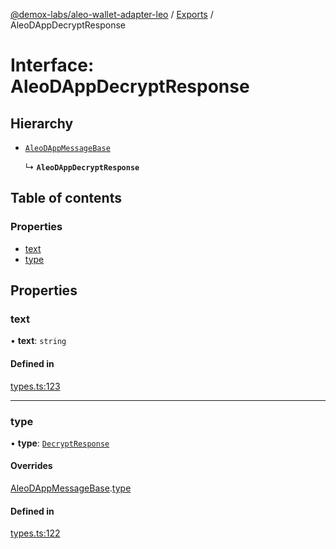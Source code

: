 [@demox-labs/aleo-wallet-adapter-leo](../README.md) / [Exports](../modules.md) / AleoDAppDecryptResponse

# Interface: AleoDAppDecryptResponse

## Hierarchy

- [`AleoDAppMessageBase`](AleoDAppMessageBase.md)

  ↳ **`AleoDAppDecryptResponse`**

## Table of contents

### Properties

- [text](AleoDAppDecryptResponse.md#text)
- [type](AleoDAppDecryptResponse.md#type)

## Properties

### text

• **text**: `string`

#### Defined in

[types.ts:123](https://github.com/demox-labs/aleo-wallet-adapter/blob/77a8a54/packages/wallets/leo/types.ts#L123)

___

### type

• **type**: [`DecryptResponse`](../enums/AleoDAppMessageType.md#decryptresponse)

#### Overrides

[AleoDAppMessageBase](AleoDAppMessageBase.md).[type](AleoDAppMessageBase.md#type)

#### Defined in

[types.ts:122](https://github.com/demox-labs/aleo-wallet-adapter/blob/77a8a54/packages/wallets/leo/types.ts#L122)
